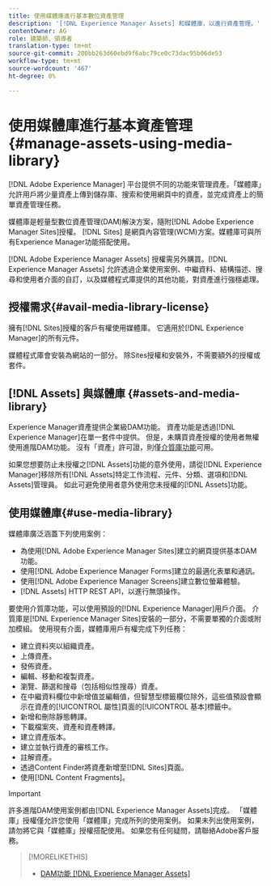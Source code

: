 ```yaml
---
title: 使用媒體庫進行基本數位資產管理
description: '[!DNL Experience Manager Assets] 和媒體庫，以進行資產管理。'
contentOwner: AG
role: 建築師、領導者
translation-type: tm+mt
source-git-commit: 200bb263d60ebd9f6abc79ce0c73dac95b06de53
workflow-type: tm+mt
source-wordcount: '467'
ht-degree: 0%

---
```



<!--

Define Media Lib
Define req for it
Define use cases
Define what is not included

-->

# 使用媒體庫進行基本資產管理{#manage-assets-using-media-library}

[!DNL Adobe Experience Manager] 平台提供不同的功能來管理資產。「媒體庫」允許用戶將少量資產上傳到儲存庫、搜索和使用網頁中的資產，並完成資產上的簡單資產管理任務。

媒體庫是輕量型數位資產管理(DAM)解決方案，隨附[!DNL Adobe Experience Manager Sites]授權。 [!DNL Sites] 是網頁內容管理(WCM)方案。媒體庫可與所有Experience Manager功能搭配使用。

[!DNL Adobe Experience Manager Assets] 授權需另外購買。[!DNL Experience Manager Assets] 允許透過企業使用案例、中繼資料、結構描述、搜尋和使用者介面的自訂，以及媒體程式庫提供的其他功能，對資產進行強穩處理。

## 授權需求{#avail-media-library-license}

擁有[!DNL Sites]授權的客戶有權使用媒體庫。 它適用於[!DNL Experience Manager]的所有元件。

媒體程式庫會安裝為網站的一部分。 除Sites授權和安裝外，不需要額外的授權或套件。

## [!DNL Assets] 與媒體庫  {#assets-and-media-library}

Experience Manager資產提供企業級DAM功能。 資產功能是透過[!DNL Experience Manager]在單一套件中提供。 但是，未購買資產授權的使用者無權使用進階DAM功能。 沒有「資產」許可證，則僅[介質庫功能](#use-media-library)可用。

如果您想要防止未授權之[!DNL Assets]功能的意外使用，請從[!DNL Experience Manager]移除所有[!DNL Assets]特定工作流程、元件、分類、選項和[!DNL Assets]管理員。 如此可避免使用者意外使用您未授權的[!DNL Assets]功能。

## 使用媒體庫{#use-media-library}

媒體庫廣泛涵蓋下列使用案例：

* 為使用[!DNL Adobe Experience Manager Sites]建立的網頁提供基本DAM功能。
* 使用[!DNL Adobe Experience Manager Forms]建立的最適化表單和通訊。
* 使用[!DNL Adobe Experience Manager Screens]建立數位螢幕體驗。
* [!DNL Assets] HTTP REST API，以進行無頭操作。

<!-- TBD: Remove this after confirmation. May need to merge this list with the list provided by PMs.

* Basic metadata properties
* Tag management
* Version control
* Static renditions
* Projects, tasks, workflow authoring
* Activity stream (timeline)
* Query Builder (API)
* Marketing Cloud integration
* User interface customization and extension
* Comments and annotation
-->

要使用介質庫功能，可以使用預設的[!DNL Experience Manager]用戶介面。 介質庫是[!DNL Experience Manager Sites]安裝的一部分，不需要單獨的介面或附加模組。 使用現有介面，媒體庫用戶有權完成下列任務：

* 建立資料夾以組織資產。
* 上傳資產。
* 發佈資產。
* 編輯、移動和複製資產。
* 瀏覽、篩選和搜尋（包括相似性搜尋）資產。
* 在中繼資料欄位中新增值並編輯值，但智慧型標籤欄位除外，這些值預設會顯示在資產的[!UICONTROL 屬性]頁面的[!UICONTROL 基本]標籤中。
* 新增和刪除靜態轉譯。
* 下載檔案夾、資產和資產轉譯。
* 建立資產版本。
* 建立並執行資產的審核工作。
* 註解資產。
* 透過Content Finder將資產新增至[!DNL Sites]頁面。
* 使用[!DNL Content Fragments]。

<!-- TBD: Define exactly which basic Assets workflow are available for use with Media Library?
-->

>[!IMPORTANT]
>
>許多進階DAM使用案例都由[!DNL Experience Manager Assets]完成。 「媒體庫」授權僅允許您使用「媒體庫」完成所列的使用案例。 如果未列出使用案例，請勿將它與「媒體庫」授權搭配使用。 如果您有任何疑問，請聯絡Adobe客戶服務。

<!-- TBD: Add a CTA - how to contact Adobe for queries. -->

>[!MORELIKETHIS]
>
>* [DAM功能 [!DNL Experience Manager Assets]](https://experienceleague.adobe.com/docs/experience-manager-64/assets/home.html)

